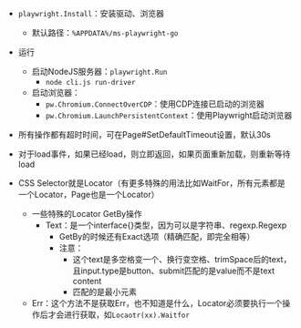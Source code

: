 - `playwright.Install`：安装驱动、浏览器
	- 默认路径：`%APPDATA%/ms-playwright-go`
- 运行
	- 启动NodeJS服务器：`playwright.Run`
		- `node cli.js run-driver`
	- 启动浏览器：
		- `pw.Chromium.ConnectOverCDP`：使用CDP连接已启动的浏览器
		- `pw.Chromium.LaunchPersistentContext`：使用Playwright启动浏览器


- 所有操作都有超时时间，可在Page#SetDefaultTimeout设置，默认30s
- 对于load事件，如果已经load，则立即返回，如果页面重新加载，则重新等待load

- CSS Selector就是Locator（有更多特殊的用法比如WaitFor，所有元素都是一个Locator，Page也是一个Locator）
	- 一些特殊的Locator GetBy操作
		- Text：是一个interface{}类型，因为可以是字符串、regexp.Regexp
			- GetBy的时候还有Exact选项（精确匹配，即完全相等）
			- 注意：
				- 这个text是多空格变一个、换行变空格、trimSpace后的text，且input.type是button、submit匹配的是value而不是text content
				- 匹配的是最小元素
	- Err：这个方法不是获取Err，也不知道是什么，Locator必须要执行一个操作后才会进行获取，如`Locaotr(xx).Waitfor`
